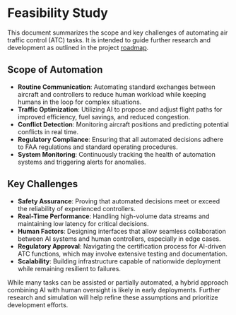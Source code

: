 # Feasibility Study

This document summarizes the scope and key challenges of automating air traffic control (ATC) tasks. It is intended to guide further research and development as outlined in the project [roadmap](ROADMAP.md).

## Scope of Automation
- **Routine Communication**: Automating standard exchanges between aircraft and controllers to reduce human workload while keeping humans in the loop for complex situations.
- **Traffic Optimization**: Utilizing AI to propose and adjust flight paths for improved efficiency, fuel savings, and reduced congestion.
- **Conflict Detection**: Monitoring aircraft positions and predicting potential conflicts in real time.
- **Regulatory Compliance**: Ensuring that all automated decisions adhere to FAA regulations and standard operating procedures.
- **System Monitoring**: Continuously tracking the health of automation systems and triggering alerts for anomalies.

## Key Challenges
- **Safety Assurance**: Proving that automated decisions meet or exceed the reliability of experienced controllers.
- **Real-Time Performance**: Handling high-volume data streams and maintaining low latency for critical decisions.
- **Human Factors**: Designing interfaces that allow seamless collaboration between AI systems and human controllers, especially in edge cases.
- **Regulatory Approval**: Navigating the certification process for AI-driven ATC functions, which may involve extensive testing and documentation.
- **Scalability**: Building infrastructure capable of nationwide deployment while remaining resilient to failures.

While many tasks can be assisted or partially automated, a hybrid approach combining AI with human oversight is likely in early deployments. Further research and simulation will help refine these assumptions and prioritize development efforts.

